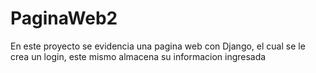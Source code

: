 # PaginaWeb2

En este proyecto se evidencia una pagina web con Django, el cual se le crea un login, este mismo almacena su informacion ingresada
